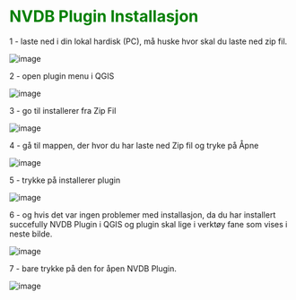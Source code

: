 <h1 style = "color:green;">NVDB Plugin Installasjon</h1>

1 - laste ned i din lokal hardisk (PC), må huske hvor skal du laste ned zip fil.

![image](https://github.com/JACCCostring/QGISPluginNVDBv1.0/assets/93591202/a17bec45-e4b3-4481-b98c-ff940c2d5957)

2 - open plugin menu i QGIS


![image](https://github.com/JACCCostring/QGISPluginNVDBv1.0/assets/93591202/c255a950-0885-4fc1-bc2d-a527405cdddd)

3 - go til installerer fra Zip Fil

![image](https://github.com/JACCCostring/QGISPluginNVDBv1.0/assets/93591202/71941369-4cc9-40f3-9912-cb41eac1e3ef)

4 - gå til mappen, der hvor du har laste ned Zip fil og tryke på Åpne

![image](https://github.com/JACCCostring/QGISPluginNVDBv1.0/assets/93591202/ef9abc87-7caf-4c31-bc64-0ab845f11d97)

5 - trykke på installerer plugin

![image](https://github.com/JACCCostring/QGISPluginNVDBv1.0/assets/93591202/4ff46ced-2e6f-498b-85a5-52845bf0c875)


6 - og hvis det var ingen problemer med installasjon, da du har installert succefully NVDB Plugin i QGIS og plugin skal lige i verktøy fane som vises i neste bilde.

![image](https://github.com/JACCCostring/QGISPluginNVDBv1.0/assets/93591202/2ae557d1-7707-4d58-b8a2-5c0cf028051f)

7 - bare trykke på den for åpen NVDB Plugin.

![image](https://github.com/JACCCostring/QGISPluginNVDBv1.0/assets/93591202/b1bf1c30-f6a3-41cf-b2f4-8b48e1b72b27)
